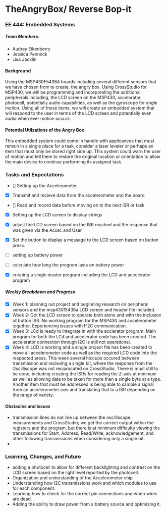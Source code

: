# TheAngryBox/ Reverse Bop-it
### EE 444: Embedded Systems

##### Team Members: 
- Audrey Eikenberry
- Jessica Pennock
- Lisa Jacklin

#### Background
Using the MSP430F5438A boards including several different sensors that we have chosen from to create, the angry box. Using CrossStudio for MSP430, we will be programming and incorporating the additional peripherals including, the LCD screen on the MSP430, accelorator, photocell, potentially audio capabilities, as well as the gyroscope for angle motion. Using all of these items, we will create an embedded system that will respond to the user in terms of the LCD screen and potentially even audio when ever motion occurs.

#### Potential Utilzations of the Angry Box
This embedded system could come in handle with applicances that must remain in a single place for a task, consider a laser leveler or perhaps an item that must only be stored right side up. This system could warn the user of motion and tell them to restore the original location or orientation to allow the main device to continue performing its assigned task.


### Tasks and Expectations
- [] Setting up the Accelerometer 
- [x] Transmit and recieve data from the accelerometer and the board
- [] Read and record data before moving on to the next ISR or task
- [x] Setting up the LCD screen to display strings
- [x] adjust the LCD screen based on the ISR reached and the response that was given via the Accel. and User
- [x] Set the button to display a message to the LCD screen based on button press.
- [ ] setting up battery power
- [ ] calculate how long the program lasts on battery power
- [x] creating a single master program including the LCD and accelerator program


##### Weekly Breakdown and Progress
 - [x] Week 1: planning out project and beginning research on peripheral sensors and the msp430f5438a LCD screen and header file included.
 - [x] Week 2: Got the LCD screen to operate both alone and with the inclusion of button ISR. No working program for the MSP430 and accelerometer together. Experiencing issues with I^2C communication.
 - [x] Week 3: LCd is ready to integrate in with the acclerator program. Main program for both the LCd and accelerator code has been created. The accelerator connection through I2C is still not operational.
 - [x] Week 4: LCD is working and a single project file has been created to move all accelerometer code as well as the required LCD code into the respected areas. This week several hiccups occured between transmission and recieving a single bit, where the response from the Oscilliscope was not reciprocated on CrossStudio. There is must still to be done, including creating the ISRs for reading the Z-axis at minimum as well as allowing data to be taken for more than a single byte at a type. Another item that must be addressed is being able to sample a signal from an accelerometer axis and translating that to a ISR depending on the range of variety.

#### Obstacles and Issues
- transmission lines do not line up between the oscilliscope measurements and CrossStudio; we get the correct output within the registers and the program, but there is at minimum difficulty viewing the transmissions for Start, Address, Read/Write, acknowledgement, and other following transmissions when considering only a single bit.
- 

### Learning, Changes, and Future
- adding a photocell to allow for different backlighting and contrast on the LCD screen based on the light level reported by the photocell.
- Organization and understanding of the Accelerometer chip
- Understanding how I2C transmissions work and which modules to use for each component.
- Learning how to check for the correct pin connections and when wires are dead.
- Adding the ability to draw power from a battery source and optimizing it.


